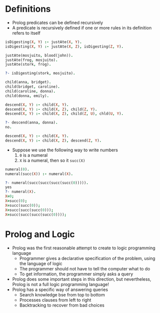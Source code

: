 # Definitions
- Prolog predicates can be defined recursively
- A predicate is recursively defined if one or more rules in its definition refers to itself

```Prolog
isDigesting(X, Y) :- justAte(X, Y).
isDigesting(X, Y) :- justAte(X, Z), isDigesting(Z, Y).

justAte(mosjuito, blood(john)).
justAte(frog, mosjuito).
justAte(stork, frog).

?- isDigesting(stork, mosjuito).
```

```Prolog
child(anna, bridget).
child(bridget, caroline).
child(caroline, donna).
child(donna, emily).

descend(X, Y) :- child(X, Y).
descend(X, Y) :- child(X, Z), child(Z, Y).
descend(X, Y) :- child(X, Z), child(Z, U), chld(U, Y).

?- descend(anna, donna).
no.

descend(X, Y) :- child(X, Y).
descend(X, Y) :- child(X, Z), descend(Z, Y).
```

- Suppose we use the following way to write numbers
    1. `0` is a numeral
	2. `X` is a numeral, then so it `succ(X)`

```Prolog
numeral(0).
numeral(succ(X)) :- numeral(X).

?- numeral(succ(succ(succ(succ(0))))).
yes
?- numeral(X).
X=0;
X=succ(0);
X=succ(succ(0));
X=succ(succ(succ(0)));
X=succ(succ(succ(succ(0))));
```

# Prolog and Logic
- Prolog was the first reasonable attempt to create to logic programming language
    - Programmer gives a declarative specification of the problem, using the language of logic
	- The programmer should not have to tell the computer what to do
	- To get information, the programmer simply asks a query
- Prolog does some important steps in this direction, but nevertheless, Prolog is not a full logic programming language!
- Prolog has a specific way of answering queries
    - Search knowledge bse from top to bottom
	- Processes clauses from left to right
	- Backtracking to recover from bad choices
